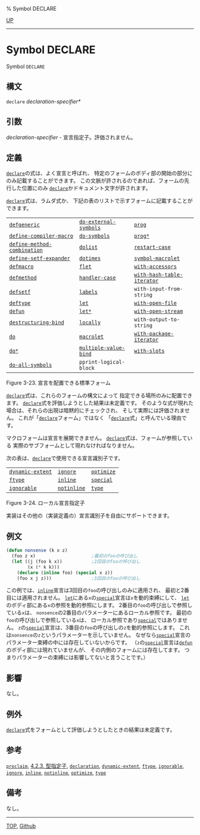 % Symbol DECLARE

[UP](3.8.html)  

---

# Symbol **DECLARE**


Symbol `DECLARE`


## 構文

`declare` *declaration-specifier\**


## 引数

*declaration-specifier* - 宣言指定子。評価されません。


## 定義

[`declare`](3.8.declare.html)の式は、よく宣言と呼ばれ、
特定のフォームのボディ部の開始の部分にのみ記載することができます。
この文脈が許されるのであれば、フォームの先行した位置にのみ
[`declare`](3.8.declare.html)かドキュメント文字が許されます。

[`declare`](3.8.declare.html)式は、ラムダ式か、
下記の表のリストで示すフォームに記載することができます。

|                           |                      |                                |
|---------------------------|----------------------|--------------------------------|
|[`defgeneric`](7.7.defgeneric.html)          |[`do-external-symbols`](11.2.do-symbols.html) |[`prog`](5.3.prog.html)                |
|[`define-compiler-macro`](3.8.define-compiler-macro.html) |[`do-symbols`](11.2.do-symbols.html)   |[`prog*`](5.3.prog.html)                    |
|[`define-method-combination`](7.7.define-method-combination.html) |[`dolist`](6.2.dolist.html)   |[`restart-case`](9.2.restart-case.html)             |
|[`define-setf-expander`](5.3.define-setf-expander.html) |[`dotimes`](6.2.dotimes.html)       |[`symbol-macrolet`](3.8.symbol-macrolet.html)          |
|[`defmacro`](3.8.defmacro.html)            |[`flet`](5.3.flet.html)           |[`with-accessors`](7.7.with-accessors.html)           |
|[`defmethod`](7.7.defmethod.html)           |[`handler-case`](9.2.handler-case.html)   |[`with-hash-table-iterator`](18.2.with-hash-table-iterator.html) |
|[`defsetf`](5.3.defsetf.html)             |[`labels`](5.3.flet.html)         |`with-input-from-string`   |
|[`deftype`](4.4.deftype.html)             |[`let`](5.3.let.html)            |[`with-open-file`](21.2.with-open-file.html)           |
|[`defun`](5.3.defun.html)               |[`let*`](5.3.let.html)           |[`with-open-stream`](21.2.with-open-stream.html)         |
|[`destructuring-bind`](5.3.destructuring-bind.html)  |[`locally`](3.8.locally.html)        |`with-output-to-string`    |
|[`do`](6.2.do.html)                  |[`macrolet`](5.3.flet.html)       |[`with-package-iterator`](11.2.with-package-iterator.html)    |
|[`do*`](6.2.do.html)                 |[`multiple-value-bind`](5.3.multiple-value-bind.html) |[`with-slots`](7.7.with-slots.html)          |
|[`do-all-symbols`](11.2.do-symbols.html)      |`pprint-logical-block` |                          |

Figure 3-23. 宣言を配置できる標準フォーム

[`declare`](3.8.declare.html)式は、これらのフォームの構文によって
指定できる場所のみに配置できます。
[`declare`](3.8.declare.html)式を評価しようとした結果は未定義です。
そのような式が現れた場合は、それらの出現は暗黙的にチェックされ、
そして実際には評価されません。
これが「[`declare`](3.8.declare.html)フォーム」ではなく
「[`declare`](3.8.declare.html)式」と呼んでいる理由です。

マクロフォームは宣言を展開できません。
[`declare`](3.8.declare.html)式は、フォームが参照している
実際のサブフォームとして現れなければなりません。

次の表は、[`declare`](3.8.declare.html)で使用できる宣言識別子です。

|                      |                 |                |
|----------------------|-----------------|----------------|
|[`dynamic-extent`](3.8.dynamic-extent.html) |[`ignore`](3.8.ignore.html)    |[`optimize`](3.8.optimize.html) |
|[`ftype`](3.8.ftype.html)          |[`inline`](3.8.inline.html)    |[`special`](3.8.special.html)  |
|[`ignorable`](3.8.ignore.html)      |[`notinline`](3.8.inline.html) |[`type`](3.8.type.html)     |

Figure 3-24. ローカル宣言指定子

実装はその他の（実装定義の）宣言識別子を自由にサポートできます。


## 例文

```lisp
(defun nonsense (k x z)
  (foo z x)                     ;最初のfooの呼び出し
  (let ((j (foo k x))           ;2回目のfooの呼び出し
        (x (* k k)))
    (declare (inline foo) (special x z))
    (foo x j z)))               ;3回目のfooの呼び出し
```

この例では、[`inline`](3.8.inline.html)宣言は3回目の`foo`の呼び出しのみに適用され、
最初と2番目には適用されません。
[`let`](5.3.let.html)にある`x`の[`special`](3.8.special.html)宣言は`x`を動的束縛にして、
[`let`](5.3.let.html)のボディ部にある`x`の参照を動的参照にします。
2番目の`foo`の呼び出しで参照している`x`は、
`nonsence`の2番目のパラメーターにあるローカル参照です。
最初の`foo`の呼び出しで参照している`x`は、
ローカル参照であり[`special`](3.8.special.html)ではありません。
`z`の[`special`](3.8.special.html)宣言は、3番目の`foo`の呼び出しの`z`を動的参照にします。
これは`nonsence`の`z`というパラメーターを示していません。
なぜなら[`special`](3.8.special.html)宣言のパラメーター束縛の中には存在していないからです。
（`z`の[`special`](3.8.special.html)宣言は[`defun`](5.3.defun.html)のボディ部には現れていませんが、
その内側のフォームには存在してます。
つまりパラメーターの束縛には影響してないと言うことです。）


## 影響

なし。


## 例外

[`declare`](3.8.declare.html)式をフォームとして評価しようとしたときの結果は未定義です。


## 参考

[`proclaim`](3.8.proclaim.html),
[4.2.3. 型指定子](4.2.3.html),
[`declaration`](3.8.declaration.html),
[`dynamic-extent`](3.8.dynamic-extent.html),
[`ftype`](3.8.ftype.html),
[`ignorable`](3.8.ignore.html),
[`ignore`](3.8.ignore.html),
[`inline`](3.8.inline.html),
[`notinline`](3.8.inline.html),
[`optimize`](3.8.optimize.html),
[`type`](3.8.type.html)


## 備考

なし。


---
[TOP](index.html),  [Github](https://github.com/nptcl/npt-japanese)

